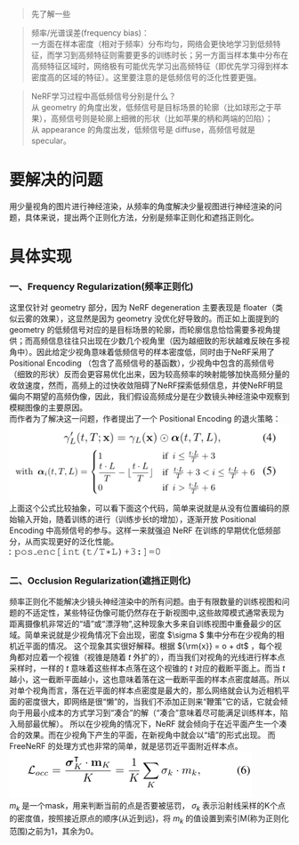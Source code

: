 > 先了解一些

> 频率/光谱误差(frequency bias)：  
>一方面在样本密度（相对于频率）分布均匀，网络会更快地学习到低频特征，而学习到高频特征则需要更多的训练时长；另一方面当样本集中分布在高频特征区域时，网络极有可能优先学习出高频特征（即优先学习得到样本密度高的区域的特征）。这里要注意的是低频信号的泛化性要更强。

>NeRF学习过程中高低频信号分别是什么？  
>从 geometry 的角度出发，低频信号是目标场景的轮廓（比如球形之于苹果），高频信号则是轮廓上细微的形状（比如苹果的柄和两端的凹陷）；  
>从 appearance 的角度出发，低频信号是 diffuse，高频信号就是 specular。

# 要解决的问题
用少量视角的图片进行神经渲染，从频率的角度解决少量视图进行神经渲染的问题，具体来说，提出两个正则化方法，分别是频率正则化和遮挡正则化。

# 具体实现
### 一、Frequency Regularization(频率正则化)
这里仅针对 geometry 部分，因为 NeRF degeneration 主要表现是 floater（类似云雾的效果），这显然是因为 geometry 没优化好导致的。而正如上面提到的 geometry 的低频信号对应的是目标场景的轮廓，而轮廓信息恰恰需要多视角提供；而高频信息往往只出现在少数几个视角里（因为越细致的形状越难反映在多视角中）。因此给定少视角意味着低频信号的样本密度低，同时由于NeRF采用了 Positional Encoding （包含了高频信号的基函数），少视角中包含的高频信号（细致的形状）反而会更容易优化出来，因为较高频率的映射能够加快高频分量的收敛速度，然而，高频上的过快收敛阻碍了NeRF探索低频信息，并使NeRF明显偏向不期望的高频伪像，因此，我们假设高频成分是在少数镜头神经渲染中观察到模糊图像的主要原因。  
而作者为了解决这一问题，作者提出了一个 Positional Encoding 的退火策略：  
![Frequency-Regularization](https://github.com/gjgjgjfff/Nerf_Learn/blob/main/img/FreeNerf/Frequency-Regularization.png)  
上面这个公式比较抽象，可以看下面这个代码，简单来说就是从没有位置编码的原始输入开始，随着训练的进行（训练步长t的增加），逐渐开放 Positional Encoding 中高频信号的参与。这样一来就强迫 NeRF 在训练的早期优化低频部分，从而实现更好的泛化性能。  
![Frequency-Regularization-code](https://github.com/gjgjgjfff/Nerf_Learn/blob/main/img/FreeNerf/Frequency-Regularization-code.png)  
### 二、Occlusion Regularization(遮挡正则化)
频率正则化不能解决少镜头神经渲染中的所有问题。由于有限数量的训练视图和问题的不适定性，某些特征伪像可能仍然存在于新视图中,这些故障模式通常表现为距离摄像机非常近的“墙”或“漂浮物”,这种现象大多来自训练视图中重叠最少的区域。简单来说就是少视角情况下会出现，密度  $\sigma $ 集中分布在少视角的相机近平面的情况。 这个现象其实很好解释。根据 ${\rm{x}} = o + dt$ ，每个视角都对应着一个视锥（视锥是随着 $t$ 外扩的），而当我们对视角的光线进行样本点采样时，一样的 $t$ 意味着这些样本点落在这个视锥的 $t$ 对应的截断平面上。而当 $t$ 越小，这一截断平面越小，这也意味着落在这一截断平面的样本点密度越高。所以对单个视角而言，落在近平面的样本点密度是最大的，那么网络就会认为近相机平面的密度很大，即网络是很“懒”的，当我们不添加正则来“鞭策”它的话，它就会倾向于用最小成本的方式学习到“凑合”的解（“凑合”意味着尽可能满足训练样本，陷入局部最优解）。 所以在少视角的情况下，NeRF 就会倾向于在近平面产生一个凑合的效果。而在少视角下产生的平面，在新视角中就会以“墙”的形式出现。 而 FreeNeRF 的处理方式也非常的简单，就是惩罚近平面附近样本点。  
![Occlusion-Regularization](https://github.com/gjgjgjfff/Nerf_Learn/blob/main/img/FreeNerf/Occlusion-Regularization.png)  
${m_k}$ 是一个mask，用来判断当前的点是否要被惩罚， ${\sigma _k}$ 表示沿射线采样的K个点的密度值，按照接近原点的顺序(从近到远)，将 ${m_k}$ 的值设置到索引M(称为正则化范围)之前为1，其余为0。

